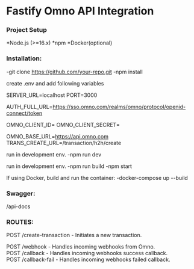 <h1>Fastify Omno API Integration</h1>


<h3>Project Setup</h3>

*Node.js (>=16.x)
*npm
*Docker(optional)


<h3>Installation:</h3>

-git clone https://github.com/your-repo.git
-npm install

create .env and add following variables

SERVER_URL=localhost
PORT=3000

AUTH_FULL_URL=https://sso.omno.com/realms/omno/protocol/openid-connect/token

OMNO_CLIENT_ID=
OMNO_CLIENT_SECRET=

OMNO_BASE_URL=https://api.omno.com
TRANS_CREATE_URL=/transaction/h2h/create

run in development env.
-npm run dev

run in development env.
-npm run build
-npm start

If using Docker, build and run the container:
-docker-compose up --build

<h3>Swagger:</h3>
/api-docs

<h3>ROUTES:</h3>

POST /create-transaction - Initiates a new transaction.

POST /webhook - Handles incoming webhooks from Omno. </br>
POST /callback - Handles incoming webhooks success callback. </br>
POST /callback-fail - Handles incoming webhooks failed callback. </br>
